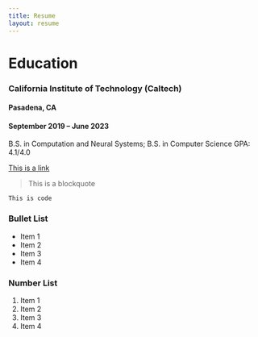```yaml
---
title: Resume
layout: resume
---
```


# Education
### California Institute of Technology (Caltech)
#### Pasadena, CA
#### September 2019 – June 2023
B.S. in Computation and Neural Systems; B.S. in Computer Science
GPA: 4.1/4.0








[This is a link](#)

> This is a blockquote

`This is code`

### Bullet List
* Item 1
* Item 2
* Item 3
* Item 4

### Number List
1. Item 1
2. Item 2
3. Item 3
4. Item 4